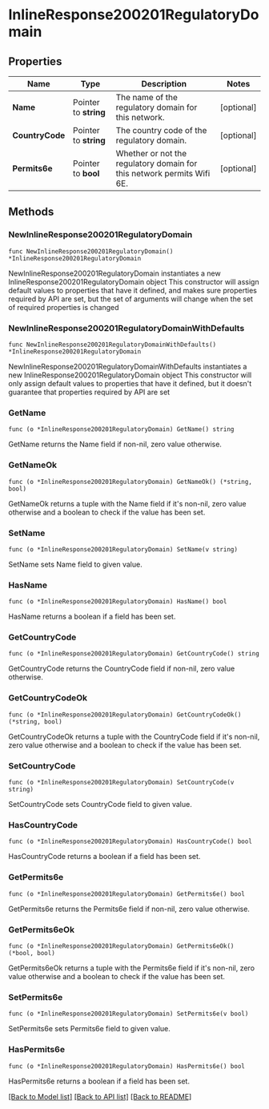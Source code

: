 # InlineResponse200201RegulatoryDomain

## Properties

Name | Type | Description | Notes
------------ | ------------- | ------------- | -------------
**Name** | Pointer to **string** | The name of the regulatory domain for this network. | [optional] 
**CountryCode** | Pointer to **string** | The country code of the regulatory domain. | [optional] 
**Permits6e** | Pointer to **bool** | Whether or not the regulatory domain for this network permits Wifi 6E. | [optional] 

## Methods

### NewInlineResponse200201RegulatoryDomain

`func NewInlineResponse200201RegulatoryDomain() *InlineResponse200201RegulatoryDomain`

NewInlineResponse200201RegulatoryDomain instantiates a new InlineResponse200201RegulatoryDomain object
This constructor will assign default values to properties that have it defined,
and makes sure properties required by API are set, but the set of arguments
will change when the set of required properties is changed

### NewInlineResponse200201RegulatoryDomainWithDefaults

`func NewInlineResponse200201RegulatoryDomainWithDefaults() *InlineResponse200201RegulatoryDomain`

NewInlineResponse200201RegulatoryDomainWithDefaults instantiates a new InlineResponse200201RegulatoryDomain object
This constructor will only assign default values to properties that have it defined,
but it doesn't guarantee that properties required by API are set

### GetName

`func (o *InlineResponse200201RegulatoryDomain) GetName() string`

GetName returns the Name field if non-nil, zero value otherwise.

### GetNameOk

`func (o *InlineResponse200201RegulatoryDomain) GetNameOk() (*string, bool)`

GetNameOk returns a tuple with the Name field if it's non-nil, zero value otherwise
and a boolean to check if the value has been set.

### SetName

`func (o *InlineResponse200201RegulatoryDomain) SetName(v string)`

SetName sets Name field to given value.

### HasName

`func (o *InlineResponse200201RegulatoryDomain) HasName() bool`

HasName returns a boolean if a field has been set.

### GetCountryCode

`func (o *InlineResponse200201RegulatoryDomain) GetCountryCode() string`

GetCountryCode returns the CountryCode field if non-nil, zero value otherwise.

### GetCountryCodeOk

`func (o *InlineResponse200201RegulatoryDomain) GetCountryCodeOk() (*string, bool)`

GetCountryCodeOk returns a tuple with the CountryCode field if it's non-nil, zero value otherwise
and a boolean to check if the value has been set.

### SetCountryCode

`func (o *InlineResponse200201RegulatoryDomain) SetCountryCode(v string)`

SetCountryCode sets CountryCode field to given value.

### HasCountryCode

`func (o *InlineResponse200201RegulatoryDomain) HasCountryCode() bool`

HasCountryCode returns a boolean if a field has been set.

### GetPermits6e

`func (o *InlineResponse200201RegulatoryDomain) GetPermits6e() bool`

GetPermits6e returns the Permits6e field if non-nil, zero value otherwise.

### GetPermits6eOk

`func (o *InlineResponse200201RegulatoryDomain) GetPermits6eOk() (*bool, bool)`

GetPermits6eOk returns a tuple with the Permits6e field if it's non-nil, zero value otherwise
and a boolean to check if the value has been set.

### SetPermits6e

`func (o *InlineResponse200201RegulatoryDomain) SetPermits6e(v bool)`

SetPermits6e sets Permits6e field to given value.

### HasPermits6e

`func (o *InlineResponse200201RegulatoryDomain) HasPermits6e() bool`

HasPermits6e returns a boolean if a field has been set.


[[Back to Model list]](../README.md#documentation-for-models) [[Back to API list]](../README.md#documentation-for-api-endpoints) [[Back to README]](../README.md)


